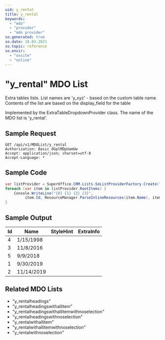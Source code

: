 ```yaml
---
uid: y_rental
title: y_rental
keywords:
  - "mdo"
  - "provider"
  - "mdo provider"
so.generated: true
so.date: 18.03.2021
so.topic: reference
so.envir:
  - "onsite"
  - "online"
---
```


# "y_rental" MDO List
Extra tables lists. List names are 'y_xyz' - based on the custom table name.
Contents of the list are based on the display_field for the table



Implemented by the <see cref="T:SuperOffice.CRM.Lists.ExtraTableDropdownProvider">ExtraTableDropdownProvider</see> class.
The name of the MDO list is 'y_rental'.




## Sample Request

```http!
GET /api/v1/MDOList/y_rental
Authorization: Basic dGplMDpUamUw
Accept: application/json; charset=utf-8
Accept-Language: *

```

## Sample Code
```cs
var listProvider = SuperOffice.CRM.Lists.SoListProviderFactory.Create("y_rental", forceFlatList: true);
foreach (var item in listProvider.RootItems) {
    Console.WriteLine("{0} {1} {2} {3}", 
         item.Id, ResourceManager.ParseInlineResources(item.Name), item.StyleHint, item.ExtraInfo);
}
```

## Sample Output

|Id   | Name  |StyleHint|ExtraInfo |
| --- | ----- | ------- | -------- |
|4|1/15/1998|||
|3|11/8/2016|||
|5|9/9/2018|||
|1|9/30/2019|||
|2|11/14/2019|||


## Related MDO Lists

* "y_rentalheadings"
* "y_rentalheadingswithallitem"
* "y_rentalheadingswithallitemwithnoselection"
* "y_rentalheadingswithnoselection"
* "y_rentalwithallitem"
* "y_rentalwithallitemwithnoselection"
* "y_rentalwithnoselection"
